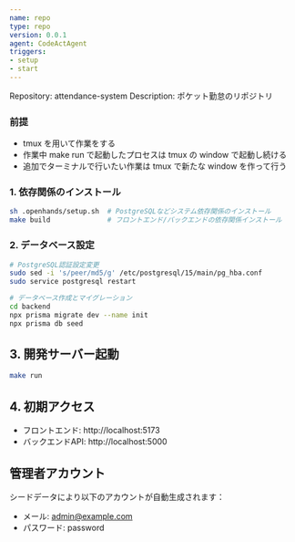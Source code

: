 ```yaml
---
name: repo
type: repo
version: 0.0.1
agent: CodeActAgent
triggers:
- setup
- start
---
```


Repository: attendance-system
Description: ポケット勤怠のリポジトリ

### 前提

- tmux を用いて作業をする
- 作業中 make run で起動したプロセスは tmux の window で起動し続ける
- 追加でターミナルで行いたい作業は tmux で新たな window を作って行う

### 1. 依存関係のインストール
```bash
sh .openhands/setup.sh  # PostgreSQLなどシステム依存関係のインストール
make build              # フロントエンド/バックエンドの依存関係インストール
```

### 2. データベース設定
```bash
# PostgreSQL認証設定変更
sudo sed -i 's/peer/md5/g' /etc/postgresql/15/main/pg_hba.conf
sudo service postgresql restart

# データベース作成とマイグレーション
cd backend
npx prisma migrate dev --name init
npx prisma db seed
```

## 3. 開発サーバー起動

```bash
make run
```

## 4. 初期アクセス
- フロントエンド: http://localhost:5173
- バックエンドAPI: http://localhost:5000

## 管理者アカウント
シードデータにより以下のアカウントが自動生成されます：
- メール: admin@example.com
- パスワード: password